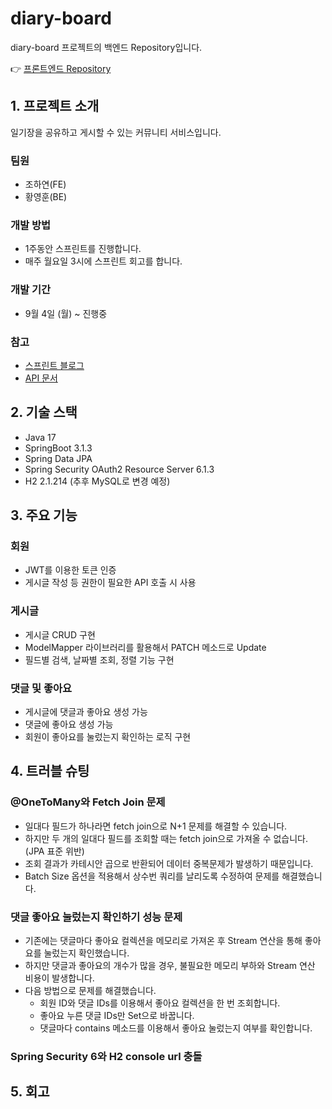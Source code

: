 # diary-board
diary-board 프로젝트의 백엔드 Repository입니다.  
  
👉 [프론트엔드 Repository](https://github.com/likeyeon/diary-board)
## 1. 프로젝트 소개
일기장을 공유하고 게시할 수 있는 커뮤니티 서비스입니다.  
  
### 팀원 
- 조하연(FE)    
- 황영훈(BE)  

### 개발 방법 
- 1주동안 스프린트를 진행합니다.  
- 매주 월요일 3시에 스프린트 회고를 합니다.  

### 개발 기간
- 9월 4일 (월) ~ 진행중  

### 참고
- [스프린트 블로그](https://philosophy-coding.tistory.com/40)  
- [API 문서](https://dairy-board.gitbook.io/api)

## 2. 기술 스택
- Java 17
- SpringBoot 3.1.3
- Spring Data JPA
- Spring Security OAuth2 Resource Server 6.1.3
- H2 2.1.214 (추후 MySQL로 변경 예정)

## 3. 주요 기능
### 회원
- JWT를 이용한 토큰 인증
- 게시글 작성 등 권한이 필요한 API 호출 시 사용
### 게시글
- 게시글 CRUD 구현
- ModelMapper 라이브러리를 활용해서 PATCH 메소드로 Update
- 필드별 검색, 날짜별 조회, 정렬 기능 구현
### 댓글 및 좋아요
- 게시글에 댓글과 좋아요 생성 가능
- 댓글에 좋아요 생성 가능
- 회원이 좋아요를 눌렀는지 확인하는 로직 구현

## 4. 트러블 슈팅
### @OneToMany와 Fetch Join 문제
- 일대다 필드가 하나라면 fetch join으로 N+1 문제를 해결할 수 있습니다.
- 하지만 두 개의 일대다 필드를 조회할 때는 fetch join으로 가져올 수 없습니다. (JPA 표준 위반)
- 조회 결과가 카테시안 곱으로 반환되어 데이터 중복문제가 발생하기 때문입니다.
- Batch Size 옵션을 적용해서 상수번 쿼리를 날리도록 수정하여 문제를 해결했습니다.
### 댓글 좋아요 눌렀는지 확인하기 성능 문제
- 기존에는 댓글마다 좋아요 컬렉션을 메모리로 가져온 후 Stream 연산을 통해 좋아요를 눌렀는지 확인했습니다.
- 하지만 댓글과 좋아요의 개수가 많을 경우, 불필요한 메모리 부하와 Stream 연산 비용이 발생합니다.
- 다음 방법으로 문제를 해결했습니다.
  - 회원 ID와 댓글 IDs를 이용해서 좋아요 컬렉션을 한 번 조회합니다.
  - 좋아요 누른 댓글 IDs만 Set으로 바꿉니다.
  - 댓글마다 contains 메소드를 이용해서 좋아요 눌렀는지 여부를 확인합니다.
### Spring Security 6와 H2 console url 충돌

## 5. 회고

